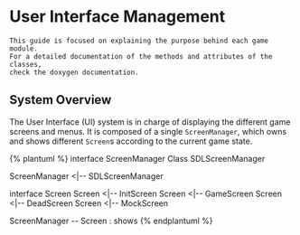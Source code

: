 # User Interface Management

```
This guide is focused on explaining the purpose behind each game module. 
For a detailed documentation of the methods and attributes of the classes, 
check the doxygen documentation.  
```

## System Overview
The User Interface (UI) system is in charge of displaying the different game screens and menus. It is composed of a single `ScreenManager`, which owns and shows different `Screen`s according to the current game state.

{% plantuml %}
interface ScreenManager
Class SDLScreenManager

ScreenManager <|-- SDLScreenManager

interface Screen
Screen <|-- InitScreen
Screen <|-- GameScreen
Screen <|-- DeadScreen
Screen <|-- MockScreen

ScreenManager -- Screen : shows
{% endplantuml %}

